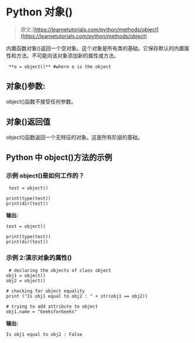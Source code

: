 # Python 对象()

> 原文:[https://learnetutorials.com/python/methods/object](https://learnetutorials.com/python/methods/object)

内置函数对象()返回一个空对象。这个对象是所有类的基础。它保存默认的内置属性和方法。不可能向该对象添加新的属性或方法。

```
 **o = object()** #where o is the object 

```

## 对象()参数:

object()函数不接受任何参数。

## 对象()返回值

object()函数返回一个无特征的对象。这是所有阶层的基础。

## Python 中 object()方法的示例

### 示例 object()是如何工作的？

```
 test = object()

print(type(test))
print(dir(test)) 

```

**输出:**

```
test = object()

print(type(test))
print(dir(test))
```

### 示例 2:演示对象的属性()

```
 # declaring the objects of class object
obj1 = object()
obj2 = object()

# checking for object equality
print ("Is obj1 equal to obj2 : " + str(obj1 == obj2))

# trying to add attribute to object
obj1.name = "GeeksforGeeks" 

```

**输出:**

```
Is obj1 equal to obj2 : False 
```